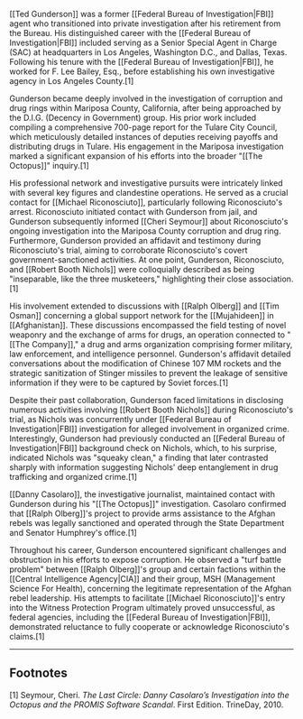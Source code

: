[[Ted Gunderson]] was a former [[Federal Bureau of Investigation|FBI]] agent who transitioned into private investigation after his retirement from the Bureau. His distinguished career with the [[Federal Bureau of Investigation|FBI]] included serving as a Senior Special Agent in Charge (SAC) at headquarters in Los Angeles, Washington D.C., and Dallas, Texas. Following his tenure with the [[Federal Bureau of Investigation|FBI]], he worked for F. Lee Bailey, Esq., before establishing his own investigative agency in Los Angeles County.[1]

Gunderson became deeply involved in the investigation of corruption and drug rings within Mariposa County, California, after being approached by the D.I.G. (Decency in Government) group. His prior work included compiling a comprehensive 700-page report for the Tulare City Council, which meticulously detailed instances of deputies receiving payoffs and distributing drugs in Tulare. His engagement in the Mariposa investigation marked a significant expansion of his efforts into the broader "[[The Octopus]]" inquiry.[1]

His professional network and investigative pursuits were intricately linked with several key figures and clandestine operations. He served as a crucial contact for [[Michael Riconosciuto]], particularly following Riconosciuto's arrest. Riconosciuto initiated contact with Gunderson from jail, and Gunderson subsequently informed [[Cheri Seymour]] about Riconosciuto's ongoing investigation into the Mariposa County corruption and drug ring. Furthermore, Gunderson provided an affidavit and testimony during Riconosciuto's trial, aiming to corroborate Riconosciuto's covert government-sanctioned activities. At one point, Gunderson, Riconosciuto, and [[Robert Booth Nichols]] were colloquially described as being "inseparable, like the three musketeers," highlighting their close association.[1]

His involvement extended to discussions with [[Ralph Olberg]] and [[Tim Osman]] concerning a global support network for the [[Mujahideen]] in [[Afghanistan]]. These discussions encompassed the field testing of novel weaponry and the exchange of arms for drugs, an operation connected to "[[The Company]]," a drug and arms organization comprising former military, law enforcement, and intelligence personnel. Gunderson's affidavit detailed conversations about the modification of Chinese 107 MM rockets and the strategic sanitization of Stinger missiles to prevent the leakage of sensitive information if they were to be captured by Soviet forces.[1]

Despite their past collaboration, Gunderson faced limitations in disclosing numerous activities involving [[Robert Booth Nichols]] during Riconosciuto's trial, as Nichols was concurrently under [[Federal Bureau of Investigation|FBI]] investigation for alleged involvement in organized crime. Interestingly, Gunderson had previously conducted an [[Federal Bureau of Investigation|FBI]] background check on Nichols, which, to his surprise, indicated Nichols was "squeaky clean," a finding that later contrasted sharply with information suggesting Nichols' deep entanglement in drug trafficking and organized crime.[1]

[[Danny Casolaro]], the investigative journalist, maintained contact with Gunderson during his "[[The Octopus]]" investigation. Casolaro confirmed that [[Ralph Olberg]]'s project to provide arms assistance to the Afghan rebels was legally sanctioned and operated through the State Department and Senator Humphrey's office.[1]

Throughout his career, Gunderson encountered significant challenges and obstruction in his efforts to expose corruption. He observed a "turf battle problem" between [[Ralph Olberg]]'s group and certain factions within the [[Central Intelligence Agency|CIA]] and their group, MSH (Management Science For Health), concerning the legitimate representation of the Afghan rebel leadership. His attempts to facilitate [[Michael Riconosciuto]]'s entry into the Witness Protection Program ultimately proved unsuccessful, as federal agencies, including the [[Federal Bureau of Investigation|FBI]], demonstrated reluctance to fully cooperate or acknowledge Riconosciuto's claims.[1]

---
## Footnotes
[1] Seymour, Cheri. *The Last Circle: Danny Casolaro’s Investigation into the Octopus and the PROMIS Software Scandal*. First Edition. TrineDay, 2010.